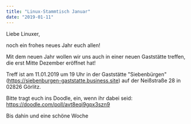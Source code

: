 ```yaml
---
title: "Linux-Stammtisch Januar"
date: "2019-01-11"
---
```


Liebe Linuxer,

noch ein frohes neues Jahr euch allen! 

Mit dem neuen Jahr wollen wir uns auch in einer neuen Gaststätte treffen, die erst Mitte Dezember eröffnet hat!

Treff ist am 11.01.2019 um 19 Uhr in der Gaststätte "Siebenbürgen" (https://siebenburgen-gaststatte.business.site) auf der Neißstraße 28 in 02826 Görlitz.

Bitte tragt euch ins Doodle, ein, wenn ihr dabei seid: https://doodle.com/poll/avt8eqi9gpx3szn9

Bis dahin und eine schöne Woche
